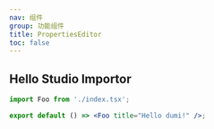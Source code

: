 ```yaml
---
nav: 组件
group: 功能组件
title: PropertiesEditor
toc: false
---
```


## Hello Studio Importor

```jsx
import Foo from './index.tsx';

export default () => <Foo title="Hello dumi!" />;
```
